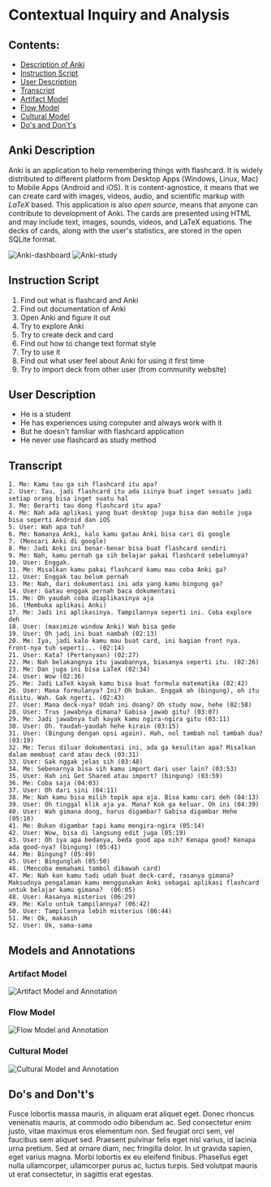 # Contextual Inquiry and Analysis

## Contents:

* [Description of Anki](#Anki-Description)
* [Instruction Script](#Instruction-Script)
* [User Description](#User-Description)
* [Transcript](#Transcript)
* [Artifact Model](#Artifact-Model)
* [Flow Model](#Flow-Model)
* [Cultural Model](#Cultural-Model)
* [Do's and Don't's](#Do's-and-Don't's)

## Anki Description

Anki is an application to help remembering things with flashcard. It is widely distributed to different platform from Desktop Apps (Windows, Linux, Mac) to Mobile Apps (Android and iOS). It is content-agnostice, it means that we can create card with images, videos, audio, and scientific markup with _LaTeX_ based. This application is also _open source_, means that anyone can contribute to development of Anki. The cards are presented using HTML and may include text, images, sounds, videos, and LaTeX equations. The decks of cards, along with the user's statistics, are stored in the open SQLite format.

![Anki-dashboard](images/Anki-dashboard.jpg)
![Anki-study](images/Anki-study.jpg)

## Instruction Script

1. Find out what is flashcard and Anki
2. Find out documentation of Anki
3. Open Anki and figure it out
4. Try to explore Anki
5. Try to create deck and card
6. Find out how to change text format style
7. Try to use it
8. Find out what user feel about Anki for using it first time
9. Try to import deck from other user (from community website)

## User Description

* He is a student
* He has experiences using computer and always work with it
* But he doesn't familiar with flashcard application
* He never use flashcard as study method

## Transcript

```text
1. Me: Kamu tau ga sih flashcard itu apa?
2. User: Tau, jadi flashcard itu ada isinya buat inget sesuatu jadi setiap orang bisa inget suatu hal
3. Me: Berarti tau dong flashcard itu apa?
4. Me: Nah ada aplikasi yang buat desktop juga bisa dan mobile juga bisa seperti Android dan iOS
5. User: Wah apa tuh?
6. Me: Namanya Anki, kalo kamu gatau Anki bisa cari di google
7. (Mencari Anki di google)
8. Me: Jadi Anki ini benar-benar bisa buat flashcard sendiri
9. Me: Nah, kamu pernah ga sih belajar pakai flashcard sebelumnya?
10. User: Enggak.
11. Me: Misalkan kamu pakai flashcard kamu mau coba Anki ga?
12. User: Enggak tau belum pernah
13. Me: Nah, dari dokumentasi ini ada yang kamu bingung ga?
14. User: Gatau enggak pernah baca dokumentasi
15. Me: Oh yaudah coba diaplikasinya aja
16. (Membuka aplikasi Anki)
17. Me: Jadi ini aplikasinya. Tampilannya seperti ini. Coba explore deh
18. User: (maximize window Anki) Wah bisa gede
19. User: Oh jadi ini buat nambah (02:13)
20. Me: Iya, jadi kalo kamu mau buat card, ini bagian front nya. Front-nya tuh seperti... (02:14)
21. User: Kata? (Pertanyaan) (02:27)
22. Me: Nah belakangnya itu jawabannya, biasanya seperti itu. (02:26)
23. Me: Dan juga ini bisa LaTeX (02:34)
24. User: Wow (02:36)
25. Me: Jadi LaTeX kayak kamu bisa buat formula matematika (02:42)
26. User: Mana formulanya? Ini? Oh bukan. Enggak ah (bingung), oh itu disitu. Wah. Gak ngerti. (02:43)
27. User: Mana deck-nya? Udah ini doang? Oh study now, hehe (02:58)
28. User: Trus jawabnya dimana? Gabisa jawab gitu? (03:07)
29. Me: Jadi jawabnya tuh kayak kamu ngira-ngira gitu (03:11)
30. User: Oh. Yaudah-yaudah hehe kirain (03:15)
31. User: (Bingung dengan opsi again). Hah, nol tambah nol tambah dua? (03:19)
32. Me: Terus diluar dokumentasi ini, ada ga kesulitan apa? Misalkan dalam membuat card atau deck (03:31)
33. User: Gak nggak jelas sih (03:48)
34. Me: Sebenarnya bisa sih kamu import dari user lain? (03:53)
35. User: Hah ini Get Shared atau import? (bingung) (03:59)
36. Me: Coba saja (04:03)
37. User: Oh dari sini (04:11)
38. Me: Nah kamu bisa milih topik apa aja. Bisa kamu cari deh (04:13)
39. User: Oh tinggal klik aja ya. Mana? Kok ga keluar. Oh ini (04:39)
40. User: Wah gimana dong, harus digambar? Gabisa digambar Hehe (05:10)
41. Me: Bukan digambar tapi kamu mengira-ngira (05:14)
42. User: Wow, bisa di langsung edit juga (05:19)
43. User: Oh iya apa bedanya, beda good apa nih? Kenapa good? Kenapa ada good-nya? (bingung) (05:41)
44. Me: Bingung? (05:49)
45. User: Bingunglah (05:50)
46. (Mencoba memahami tombol dibawah card)
47. Me: Nah kan kamu tadi udah buat deck-card, rasanya gimana? Maksudnya pengalaman kamu menggunakan Anki sebagai aplikasi flashcard untuk belajar kamu gimana?  (06:05)
48. User: Rasanya misterius (06:29)
49. Me: Kalo untuk tampilannya? (06:42)
50. User: Tampilannya lebih misterius (06:44)
51. Me: Ok, makasih
52. User: Ok, sama-sama
```

## Models and Annotations

### Artifact Model

![Artifact Model and Annotation](images/artifact-model-Anki.jpg)

### Flow Model

![Flow Model and Annotation](images/flow-model-Anki.jpg)

### Cultural Model

![Cultural Model and Annotation](images/cultural-model-Anki.jpg)

## Do's and Don't's

Fusce lobortis massa mauris, in aliquam erat aliquet eget. Donec rhoncus venenatis mauris, at commodo odio bibendum ac. Sed consectetur enim justo, vitae maximus eros elementum non. Sed feugiat orci sem, vel faucibus sem aliquet sed. Praesent pulvinar felis eget nisl varius, id lacinia urna pretium. Sed at ornare diam, nec fringilla dolor. In ut gravida sapien, eget varius magna. Morbi lobortis ex eu eleifend finibus. Phasellus eget nulla ullamcorper, ullamcorper purus ac, luctus turpis. Sed volutpat mauris ut erat consectetur, in sagittis erat egestas.
